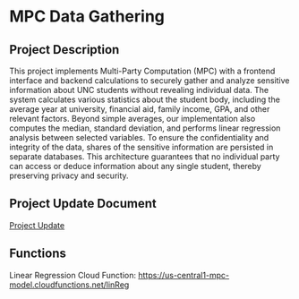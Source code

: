 # MPC Data Gathering

## Project Description
This project implements Multi-Party Computation (MPC) with a frontend interface and backend calculations to securely gather and analyze sensitive information about UNC students without revealing individual data. The system calculates various statistics about the student body, including the average year at university, financial aid, family income, GPA, and other relevant factors. Beyond simple averages, our implementation also computes the median, standard deviation, and performs linear regression analysis between selected variables. To ensure the confidentiality and integrity of the data, shares of the sensitive information are persisted in separate databases. This architecture guarantees that no individual party can access or deduce information about any single student, thereby preserving privacy and security.

## Project Update Document
[Project Update](https://github.com/adamdoyle630/comp590-mpc-final/blob/main/Project_Update_Template/project_template.tex)

## Functions
Linear Regression Cloud Function: https://us-central1-mpc-model.cloudfunctions.net/linReg
